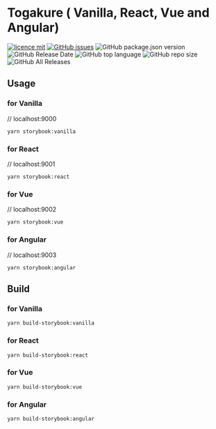 # Togakure ( Vanilla, React, Vue and Angular)

[![licence mit](https://img.shields.io/badge/license-MIT-blue.svg?style=flat-square)](http://hemersonvianna.mit-license.org/)
[![GitHub issues](https://img.shields.io/github/issues/org-nekhemievich/togakure.svg)](https://github.com/org-nekhemievich/togakure/issues)
![GitHub package.json version](https://img.shields.io/github/package-json/v/org-nekhemievich/togakure.svg)
![GitHub Release Date](https://img.shields.io/github/release-date/org-nekhemievich/togakure.svg)
![GitHub top language](https://img.shields.io/github/languages/top/org-nekhemievich/togakure.svg)
![GitHub repo size](https://img.shields.io/github/repo-size/org-nekhemievich/togakure.svg)
![GitHub All Releases](https://img.shields.io/github/downloads/org-nekhemievich/togakure/total.svg)

## Usage

### for Vanilla
// localhost:9000
```
yarn storybook:vanilla
```

### for React
// localhost:9001
```
yarn storybook:react
```

### for Vue
// localhost:9002
```
yarn storybook:vue
```

### for Angular
// localhost:9003
```
yarn storybook:angular
```

## Build

### for Vanilla
```
yarn build-storybook:vanilla
```

### for React
```
yarn build-storybook:react
```

### for Vue
```
yarn build-storybook:vue
```

### for Angular
```
yarn build-storybook:angular
```
